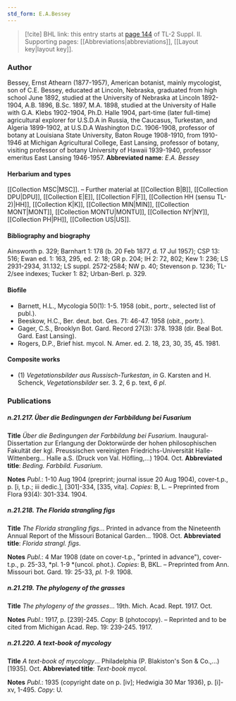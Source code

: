 ```yaml
---
std_form: E.A.Bessey
---
```


> [!cite] BHL link: this entry starts at [page 144](https://www.biodiversitylibrary.org/page/33265341) of TL-2 Suppl. II.
> Supporting pages: [[Abbreviations|abbreviations]], [[Layout key|layout key]].

### Author

Bessey, Ernst Athearn (1877-1957), American botanist, mainly mycologist, son of C.E. Bessey, educated at Lincoln, Nebraska, graduated from high school June 1892, studied at the University of Nebraska at Lincoln 1892-1904, A.B. 1896, B.Sc. 1897, M.A. 1898, studied at the University of Halle with G.A. Klebs 1902-1904, Ph.D. Halle 1904, part-time (later full-time) agricultural explorer for U.S.D.A in Russia, the Caucasus, Turkestan, and Algeria 1899-1902, at U.S.D.A Washington D.C. 1906-1908, professor of botany at Louisiana State University, Baton Rouge 1908-1910, from 1910-1946 at Michigan Agricultural College, East Lansing, professor of botany, visiting professor of botany University of Hawaii 1939-1940, professor emeritus East Lansing 1946-1957. 
**Abbreviated name**: *E.A. Bessey*

#### Herbarium and types

[[Collection MSC|MSC]]. – Further material at [[Collection B|B]], [[Collection DPU|DPU]], [[Collection E|E]], [[Collection F|F]], [[Collection HH (sensu TL-2)|HH]], [[Collection K|K]], [[Collection MIN|MIN]], [[Collection MONT|MONT]], [[Collection MONTU|MONTU]], [[Collection NY|NY]], [[Collection PH|PH]], [[Collection US|US]].

#### Bibliography and biography

Ainsworth p. 329; Barnhart 1: 178 (b. 20 Feb 1877, d. 17 Jul 1957); CSP 13: 516; Ewan ed. 1: 163, 295, ed. 2: 18; GR p. 204; IH 2: 72, 802; Kew 1: 236; LS 2931-2934, 31.132; LS suppl. 2572-2584; NW p. 40; Stevenson p. 1236; TL-2/see indexes; Tucker 1: 82; Urban-Berl. p. 329.

#### Biofile

- Barnett, H.L., Mycologia 50(1): 1-5. 1958 (obit., portr., selected list of publ.).
- Beeskow, H.C., Ber. deut. bot. Ges. 71: 46-47. 1958 (obit., portr.).
- Gager, C.S., Brooklyn Bot. Gard. Record 27(3): 378. 1938 (dir. Beal Bot. Gard. East Lansing).
- Rogers, D.P., Brief hist. mycol. N. Amer. ed. 2. 18, 23, 30, 35, 45. 1981.

#### Composite works

- (1) *Vegetationsbilder aus Russisch-Turkestan*, *in* G. Karsten and H. Schenck, *Vegetationsbilder* ser. 3. 2, 6 p. text, *6 pl*.

### Publications

##### n.21.217. Über die Bedingungen der Farbbildung bei Fusarium

**Title**
*Über die Bedingungen der Farbbildung bei Fusarium*. Inaugural-Dissertation zur Erlangung der Doktorwürde der hohen philosophischen Fakultät der kgl. Preussischen vereinigten Friedrichs-Universität Halle-Wittenberg... Halle a.S. (Druck von Val. Höfling,...) 1904. Oct.
**Abbreviated title**: *Beding. Farbbild. Fusarium*.

**Notes**
*Publ*.: 1-10 Aug 1904 (preprint; journal issue 20 Aug 1904), cover-t.p., p. \[i, t.p.; iii dedic.\], \[301\]-334, \[335, vita\]. *Copies*: B, L. – Preprinted from Flora 93(4): 301-334. 1904.

##### n.21.218. The Florida strangling figs

**Title**
*The Florida strangling figs*... Printed in advance from the Nineteenth Annual Report of the Missouri Botanical Garden... 1908. Oct.
**Abbreviated title**: *Florida strangl. figs*.

**Notes**
*Publ*.: 4 Mar 1908 (date on cover-t.p., "printed in advance"), cover-t.p., p. 25-33, *pl. 1-9 *(uncol. phot.). *Copies*: B, BKL. – Preprinted from Ann. Missouri bot. Gard. 19: 25-33, *pl. 1-9.* 1908.

##### n.21.219. The phylogeny of the grasses

**Title**
*The phylogeny of the grasses*... 19th. Mich. Acad. Rept. 1917. Oct.

**Notes**
*Publ*.: 1917, p. \[239\]-245. *Copy*: B (photocopy). – Reprinted and to be cited from Michigan Acad. Rep. 19: 239-245. 1917.

##### n.21.220. A text-book of mycology

**Title**
*A text-book of mycology*... Philadelphia (P. Blakiston's Son & Co.,...) \[1935\]. Oct.
**Abbreviated title**: *Text-book mycol.*

**Notes**
*Publ*.: 1935 (copyright date on p. \[iv\]; Hedwigia 30 Mar 1936), p. \[i\]-xv, 1-495. *Copy*: U.

